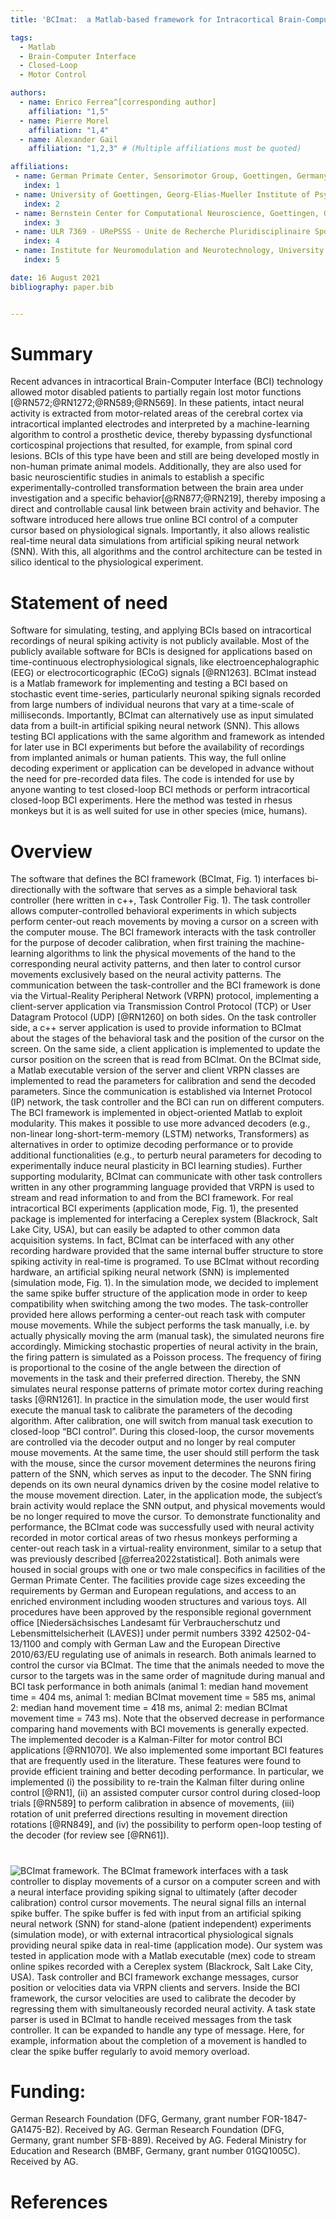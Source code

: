 ```yaml
---
title: 'BCImat:  a Matlab-based framework for Intracortical Brain-Computer Interfaces and their simulation with an artificial spiking neural network'

tags:
  - Matlab
  - Brain-Computer Interface
  - Closed-Loop
  - Motor Control

authors:
  - name: Enrico Ferrea^[corresponding author]
    affiliation: "1,5"
  - name: Pierre Morel
    affiliation: "1,4" 
  - name: Alexander Gail
    affiliation: "1,2,3" # (Multiple affiliations must be quoted)

affiliations:
 - name: German Primate Center, Sensorimotor Group, Goettingen, Germany
   index: 1
 - name: University of Goettingen, Georg-Elias-Mueller Institute of Psychology, Goettingen, Germany
   index: 2
 - name: Bernstein Center for Computational Neuroscience, Goettingen, Germany
   index: 3
 - name: ULR 7369 ‑ URePSSS ‑ Unite de Recherche Pluridisciplinaire Sport Santé Sociéte, Univ. Littoral Côte d’Opale, Univ. Lille, Univ. Artois, Calais, France. 
   index: 4
 - name: Institute for Neuromodulation and Neurotechnology, University Hospital and University of Tuebingen, Tuebingen, Germany
   index: 5  

date: 16 August 2021
bibliography: paper.bib


---
```


# Summary
Recent advances in intracortical Brain-Computer Interface (BCI) technology allowed motor disabled patients to partially regain lost motor functions [@RN572;@RN1272;@RN589;@RN569]. In these patients, intact neural activity is extracted from motor-related areas of the cerebral cortex via intracortical implanted electrodes and interpreted by a machine-learning algorithm to control a prosthetic device, thereby bypassing dysfunctional corticospinal projections that resulted, for example, from spinal cord lesions.  BCIs of this type have been and still are being developed mostly in non-human primate animal models. Additionally, they are also used for basic neuroscientific studies in animals to establish a specific experimentally-controlled transformation between the brain area under investigation and a specific behavior[@RN877;@RN219], thereby imposing a direct and controllable causal link between brain activity and behavior. The software introduced here allows true online BCI control of a computer cursor based on physiological signals. Importantly, it also allows realistic real-time neural data simulations from artificial spiking neural network (SNN). With this, all algorithms and the control architecture can be tested in silico identical to the physiological experiment.

# Statement of need
Software for simulating, testing, and applying BCIs based on intracortical recordings of neural spiking activity is not publicly available. Most of the publicly available software for BCIs is designed for applications based on time-continuous electrophysiological signals, like electroencephalographic (EEG) or electrocorticographic (ECoG) signals [@RN1263]. BCImat instead is a Matlab framework for implementing and testing a BCI based on stochastic event time-series, particularly neuronal spiking signals recorded from large numbers of individual neurons that vary at a time-scale of milliseconds. Importantly, BCImat can alternatively use as input simulated data from a built-in artificial spiking neural network (SNN). This allows testing BCI applications with the same algorithm and framework as intended for later use in BCI experiments but before the availability of recordings from implanted animals or human patients. This way, the full online decoding experiment or application can be developed in advance without the need for pre-recorded data files. 
The code is intended for use by anyone wanting to test closed-loop BCI methods or perform intracortical closed-loop BCI experiments. Here the method was tested in rhesus monkeys but it is as well suited for use in other species (mice, humans).

# Overview
The software that defines the BCI framework (BCImat, Fig. 1) interfaces bi-directionally with the software that serves as a simple behavioral task controller (here written in c++, Task Controller Fig. 1). The task controller allows computer-controlled behavioral experiments in which subjects perform center-out reach movements by moving a cursor on a screen with the computer mouse. The BCI framework interacts with the task controller for the purpose of decoder calibration, when first training the machine-learning algorithms to link the physical movements of the hand to the corresponding neural activity patterns, and then later to control cursor movements exclusively based on the neural activity patterns. The communication between the task-controller and the BCI framework is done via the Virtual-Reality Peripheral Network (VRPN) protocol, implementing a client-server application via Transmission Control Protocol (TCP) or User Datagram Protocol (UDP) [@RN1260] on both sides. On the task controller side, a c++ server application is used to provide information to BCImat about the stages of the behavioral task and the position of the cursor on the screen. On the same side, a client application is implemented to update the cursor position on the screen that is read from BCImat. On the BCImat side, a Matlab executable version of the server and client VRPN classes are implemented to read the parameters for calibration and send the decoded parameters. Since the communication is established via Internet Protocol (IP) network, the task controller and the BCI can run on different computers. 
The BCI framework is implemented in object-oriented Matlab to exploit modularity. This makes it possible to use more advanced decoders (e.g., non-linear long-short-term-memory (LSTM) networks, Transformers) as alternatives in order to optimize decoding performance or to provide additional functionalities (e.g., to perturb neural parameters for decoding to experimentally induce neural plasticity in BCI learning studies). Further supporting modularity, BCImat can communicate with other task controllers written in any other programming language provided that VRPN is used to stream and read information to and from the BCI framework. For real intracortical BCI experiments (application mode, Fig. 1), the presented package is implemented for interfacing a Cereplex system (Blackrock, Salt Lake City, USA), but can easily be adapted to other common data acquisition systems. In fact, BCImat can be interfaced with any other recording hardware provided that the same internal buffer structure to store spiking activity in real-time is programed.
To use BCImat without recording hardware, an artificial spiking neural network (SNN) is implemented (simulation mode, Fig. 1). In the simulation mode, we decided to implement the same spike buffer structure of the application mode in order to keep compatibility when switching among the two modes. The task-controller provided here allows performing a center-out reach task with computer mouse movements. While the subject performs the task manually, i.e. by actually physically moving the arm (manual task), the simulated neurons fire accordingly. Mimicking stochastic properties of neural activity in the brain, the firing pattern is simulated as a Poisson process. The frequency of firing is proportional to the cosine of the angle between the direction of movements in the task and their preferred direction. Thereby, the SNN simulates neural response patterns of primate motor cortex during reaching tasks [@RN1261]. 
In practice in the simulation mode, the user would first execute the manual task to calibrate the parameters of the decoding algorithm. After calibration, one will switch from manual task execution to closed-loop “BCI control”. During this closed-loop, the cursor movements are controlled via the decoder output and no longer by real computer mouse movements. At the same time, the user should still perform the task with the mouse, since the cursor movement determines the neurons firing pattern of the SNN, which serves as input to the decoder. The SNN firing depends on its own neural dynamics driven by the cosine model relative to the mouse movement direction. Later, in the application mode, the subject’s brain activity would replace the SNN output, and physical movements would be no longer required to move the cursor. 
To demonstrate functionality and performance, the BCImat code was successfully used with neural activity recorded in motor cortical areas of two rhesus monkeys performing a center-out reach task in a virtual-reality environment, similar to a setup that was previously described [@ferrea2022statistical].  Both animals were housed in social groups with one or two male conspecifics in facilities of the German Primate Center. The facilities provide cage sizes exceeding the requirements by German and European regulations, and access to an enriched environment including wooden structures and various toys. All procedures have been approved by the responsible regional government office [Niedersächsisches Landesamt für Verbraucherschutz und Lebensmittelsicherheit  (LAVES)] under permit numbers 3392 42502-04-13/1100 and comply with German Law and the  European Directive 2010/63/EU regulating use of animals in research. Both animals learned to control the cursor via BCImat. The time that the animals needed to move the cursor to the targets was in the same order of magnitude during manual and BCI task performance in both animals (animal 1: median hand movement time = 404 ms,  animal 1: median BCImat movement time = 585 ms, animal 2: median hand movement time = 418 ms,   animal 2: median BCImat movement time = 743 ms). Note that the observed decrease in performance comparing hand movements with BCI movements is generally expected.
The implemented decoder is a Kalman-Filter for motor control BCI applications [@RN1070]. We also implemented some important BCI features that are frequently used in the literature. These features were found to provide efficient training and better decoding performance. In particular, we implemented (i) the possibility to re-train the Kalman filter during online control [@RN1], (ii) an assisted computer cursor control during closed-loop trials [@RN589] to perform calibration in absence of movements, (iii) rotation of unit preferred directions resulting in movement direction rotations [@RN849], and (iv) the possibility to perform open-loop testing of the decoder (for review see [@RN61]).


#



![BCImat framework. The BCImat framework interfaces with a task controller to display movements of a cursor on a computer screen and with a neural interface providing spiking signal to ultimately (after decoder calibration) control cursor movements. The neural signal fills an internal spike buffer. The spike buffer is fed with input from an artificial spiking neural network (SNN) for stand-alone (patient independent) experiments (simulation mode), or with external intracortical physiological signals providing neural spike data in real-time (application mode). Our system was tested in application mode with a Matlab executable (mex) code to stream online spikes recorded with a Cereplex system (Blackrock, Salt Lake City, USA). Task controller and BCI framework exchange messages, cursor position or velocities data via VRPN clients and servers. Inside the BCI framework, the cursor velocities are used to calibrate the decoder by regressing them with simultaneously recorded neural activity.  A task state parser is used in BCImat to handle received messages from the task controller. It can be expanded to handle any type of message. Here, for example, information about the completion of a movement is handled to clear the spike buffer regularly to avoid memory overload.](https://user-images.githubusercontent.com/40661882/153216058-aa2697a6-99bd-4da1-b6ca-ab93a3eea501.png)

# Funding:
German Research Foundation (DFG, Germany, grant number FOR-1847-GA1475-B2). Received by AG.
German Research Foundation (DFG, Germany, grant number SFB-889). Received by AG.
Federal Ministry for Education and Research (BMBF, Germany, grant number 01GQ1005C). Received by AG.


# References

